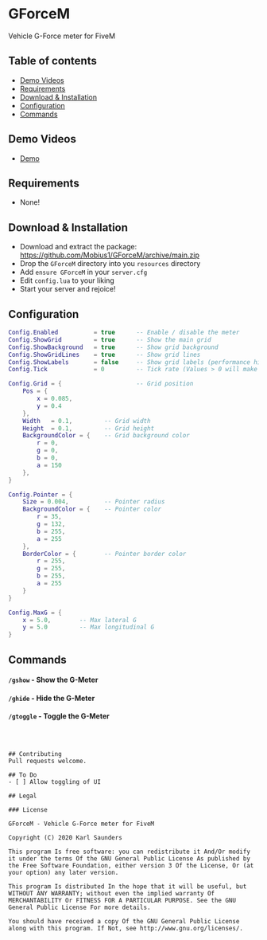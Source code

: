 # GForceM
Vehicle G-Force meter for FiveM

## Table of contents
* [Demo Videos](#demo-videos)
* [Requirements](#requirements)
* [Download & Installation](#download--installation)
* [Configuration](#configuration)
* [Commands](#commands)

## Demo Videos
* [Demo](https://streamable.com/empza2)

## Requirements

* None!

## Download & Installation

* Download and extract the package: https://github.com/Mobius1/GForceM/archive/main.zip
* Drop the `GForceM` directory into you `resources` directory
* Add `ensure GForceM` in your `server.cfg`
* Edit `config.lua` to your liking
* Start your server and rejoice!

## Configuration

```lua
Config.Enabled          = true      -- Enable / disable the meter
Config.ShowGrid         = true      -- Show the main grid
Config.ShowBackground   = true      -- Show grid background
Config.ShowGridLines    = true      -- Show grid lines
Config.ShowLabels       = false     -- Show grid labels (performance hit!)
Config.Tick             = 0         -- Tick rate (Values > 0 will make it jerky)

Config.Grid = {                     -- Grid position
    Pos = {
        x = 0.085,
        y = 0.4
    },
    Width   = 0.1,         -- Grid width
    Height  = 0.1,         -- Grid height
    BackgroundColor = {    -- Grid background color
        r = 0,
        g = 0,
        b = 0, 
        a = 150
    },
}

Config.Pointer = {
    Size = 0.004,          -- Pointer radius
    BackgroundColor = {    -- Pointer color
        r = 35,
        g = 132,
        b = 255,
        a = 255
    },
    BorderColor = {        -- Pointer border color
        r = 255,
        g = 255,
        b = 255,
        a = 255
    }
}

Config.MaxG = {
    x = 5.0,        -- Max lateral G
    y = 5.0         -- Max longitudinal G
}
```

## Commands

#### `/gshow` - Show the G-Meter
#### `/ghide` - Hide the G-Meter
#### `/gtoggle` - Toggle the G-Meter
```



## Contributing
Pull requests welcome.

## To Do
- [ ] Allow toggling of UI

## Legal

### License

GForceM - Vehicle G-Force meter for FiveM

Copyright (C) 2020 Karl Saunders

This program Is free software: you can redistribute it And/Or modify it under the terms Of the GNU General Public License As published by the Free Software Foundation, either version 3 Of the License, Or (at your option) any later version.

This program Is distributed In the hope that it will be useful, but WITHOUT ANY WARRANTY; without even the implied warranty Of MERCHANTABILITY Or FITNESS FOR A PARTICULAR PURPOSE. See the GNU General Public License For more details.

You should have received a copy Of the GNU General Public License along with this program. If Not, see http://www.gnu.org/licenses/.